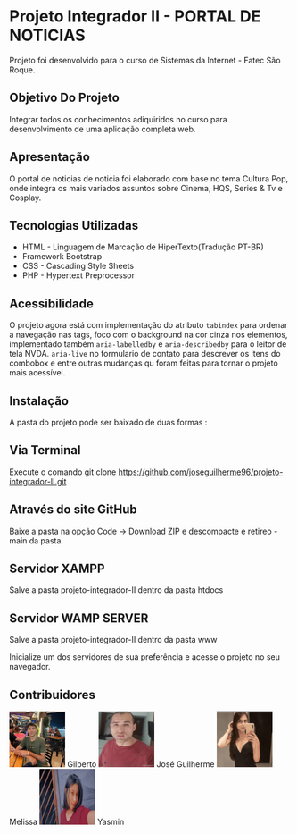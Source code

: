 # Projeto Integrador II - PORTAL DE NOTICIAS
Projeto foi desenvolvido para o curso de Sistemas da Internet - Fatec São Roque.
## Objetivo Do Projeto
Integrar todos os conhecimentos adiquiridos no curso para desenvolvimento de uma aplicação completa web. 

## Apresentação
O portal de noticias de noticia foi elaborado com base no tema Cultura Pop, onde integra os mais variados assuntos sobre Cinema, HQS, Series & Tv e Cosplay.

## Tecnologias Utilizadas
* HTML - Linguagem de Marcação de HiperTexto(Tradução PT-BR)
* Framework Bootstrap
* CSS - Cascading Style Sheets
* PHP - Hypertext Preprocessor

## Acessibilidade
O projeto agora está com implementação do atributo `tabindex` para ordenar a navegação nas tags, foco com o background na cor cinza nos elementos, implementado também `aria-labelledby` e `aria-describedby` para o leitor de tela NVDA. `aria-live` no formulario de contato para descrever os itens do combobox e entre outras mudanças qu foram feitas para tornar o projeto mais acessível.

## Instalação
A pasta do projeto pode ser baixado de duas formas :

## Via Terminal
Execute o comando git clone https://github.com/joseguilherme96/projeto-integrador-II.git

## Através do site GitHub
Baixe a pasta na opção Code -> Download ZIP e descompacte e retireo -main da pasta.

## Servidor XAMPP
Salve a pasta projeto-integrador-II dentro da pasta htdocs

## Servidor WAMP SERVER
Salve a pasta projeto-integrador-II dentro da pasta www

Inicialize um dos servidores de sua preferência e acesse o projeto no seu navegador.

## Contribuidores
<img src="https://github.com/joseguilherme96/projeto-integrador-II/blob/main/img/IMG-20221204-WA0101.jpg" width="100" height="100" style="display:inline;">
Gilberto
<img src="https://github.com/joseguilherme96/projeto-integrador-II/blob/main/img/IMG_20220922_071956875.jpg" width="100" height="100" style="display:inline;">
José Guilherme
<img src="https://github.com/joseguilherme96/projeto-integrador-II/blob/main/img/Screenshot_20221204-094744.png" width="100" height="100"style="display:inline;">
Melissa
<img src="https://github.com/joseguilherme96/projeto-integrador-II/blob/main/img/IMG-20221204-WA0097.jpg" width="100" height="100" style="display:inline;">
Yasmin







